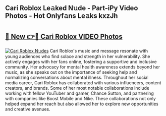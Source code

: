## Cari Roblox Le𝚊ked N𝚞de - Part-iPy Video Photos - Hot Onlyf𝚊ns Le𝚊ks kxzJh

# <h2><a href="http://ab92009.deff.icu/?id=Cari+Roblox">🔗 New 👉🔴 Cari Roblox VIDEO Photos</a></h2>

[![Cari Roblox N𝚞des](https://i.imgur.com/rIISA9y.gif)](http://ab92009.deff.icu/?id=Cari+Roblox)
Cari Roblox's music and message resonate with young audiences who find solace and strength in her vulnerability. She actively engages with her fans online, fostering a supportive and inclusive community. Her advocacy for mental health awareness extends beyond her music, as she speaks out on the importance of seeking help and normalizing conversations about mental illness. Throughout her social media career, Cari Roblox has collaborated with various influencers, content creators, and brands. Some of her most notable collaborations include working with fellow YouTuber and gamer, Chance Sutton, and partnering with companies like Boost Mobile and Nike. These collaborations not only helped expand her reach but also allowed her to explore new opportunities and creative avenues.
